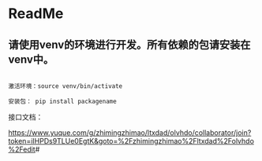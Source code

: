# ReadMe

## 请使用venv的环境进行开发。所有依赖的包请安装在venv中。

```

激活环境：source venv/bin/activate

安装包： pip install packagename
```

接口文档：

<https://www.yuque.com/g/zhimingzhimao/ltxdad/olvhdo/collaborator/join?token=iIHPDs9TLUe0EgtK&goto=%2Fzhimingzhimao%2Fltxdad%2Folvhdo%2Fedit>#
